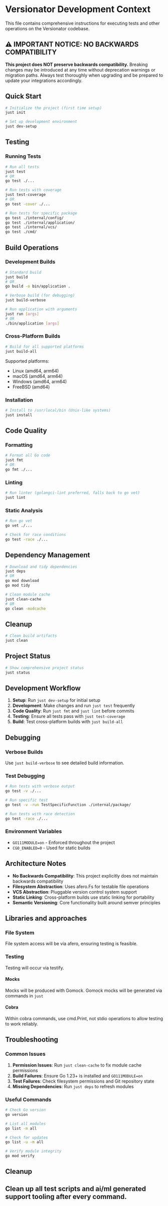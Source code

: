 # Versionator Development Context

This file contains comprehensive instructions for executing tests and other operations on the Versionator codebase.

## ⚠️ IMPORTANT NOTICE: NO BACKWARDS COMPATIBILITY

**This project does NOT preserve backwards compatibility.** Breaking changes may be introduced at any time without deprecation warnings or migration paths. Always test thoroughly when upgrading and be prepared to update your integrations accordingly.

## Quick Start

```bash
# Initialize the project (first time setup)
just init

# Set up development environment
just dev-setup
```

## Testing

### Running Tests

```bash
# Run all tests
just test
# OR
go test ./...

# Run tests with coverage
just test-coverage
# OR 
go test -cover ./...

# Run tests for specific package
go test ./internal/config/
go test ./internal/application/
go test ./internal/vcs/
go test ./cmd/
```

## Build Operations

### Development Builds

```bash
# Standard build
just build
# OR
go build -o bin/application .

# Verbose build (for debugging)
just build-verbose

# Run application with arguments
just run [args]
# OR
./bin/application [args]
```

### Cross-Platform Builds

```bash
# Build for all supported platforms
just build-all
```

Supported platforms:
- Linux (amd64, arm64)
- macOS (amd64, arm64) 
- Windows (amd64, arm64)
- FreeBSD (amd64)

### Installation

```bash
# Install to /usr/local/bin (Unix-like systems)
just install
```

## Code Quality

### Formatting

```bash
# Format all Go code
just fmt
# OR
go fmt ./...
```

### Linting

```bash
# Run linter (golangci-lint preferred, falls back to go vet)
just lint
```

### Static Analysis

```bash
# Run go vet
go vet ./...

# Check for race conditions
go test -race ./...
```

## Dependency Management

```bash
# Download and tidy dependencies
just deps
# OR
go mod download
go mod tidy

# Clean module cache
just clean-cache
# OR
go clean -modcache
```

## Cleanup

```bash
# Clean build artifacts
just clean
```

## Project Status

```bash
# Show comprehensive project status
just status
```


## Development Workflow

1. **Setup**: Run `just dev-setup` for initial setup
2. **Development**: Make changes and run `just test` frequently
3. **Code Quality**: Run `just fmt` and `just lint` before commits
4. **Testing**: Ensure all tests pass with `just test-coverage`
5. **Build**: Test cross-platform builds with `just build-all`

## Debugging

### Verbose Builds
Use `just build-verbose` to see detailed build information.

### Test Debugging
```bash
# Run tests with verbose output
go test -v ./...

# Run specific test
go test -v -run TestSpecificFunction ./internal/package/

# Run tests with race detection
go test -race ./...
```

### Environment Variables
- `GO111MODULE=on` - Enforced throughout the project
- `CGO_ENABLED=0` - Used for static builds

## Architecture Notes

- **No Backwards Compatibility**: This project explicitly does not maintain backwards compatibility
- **Filesystem Abstraction**: Uses afero.Fs for testable file operations
- **VCS Abstraction**: Pluggable version control system support
- **Static Linking**: Cross-platform builds use static linking for portability
- **Semantic Versioning**: Core functionality built around semver principles

## Libraries and approaches
### File System
File system access will be via afero, ensuring testing is feasible.

### Testing
Testing will occur via testify.

#### Mocks
Mocks will be produced with Gomock.  Gomock mocks will be generated via commands in `just`

#### Cobra
Within cobra commands, use cmd.Print, not stdio operations to allow testing to work reliably.

## Troubleshooting

### Common Issues

1. **Permission Issues**: Run `just clean-cache` to fix module cache permissions
2. **Build Failures**: Ensure Go 1.23+ is installed and `GO111MODULE=on`
3. **Test Failures**: Check filesystem permissions and Git repository state
4. **Missing Dependencies**: Run `just deps` to refresh modules

### Useful Commands

```bash
# Check Go version
go version

# List all modules
go list -m all

# Check for updates
go list -u -m all

# Verify module integrity
go mod verify
```

## Cleanup
Clean up all test scripts and ai/ml generated support tooling after every command.
---
